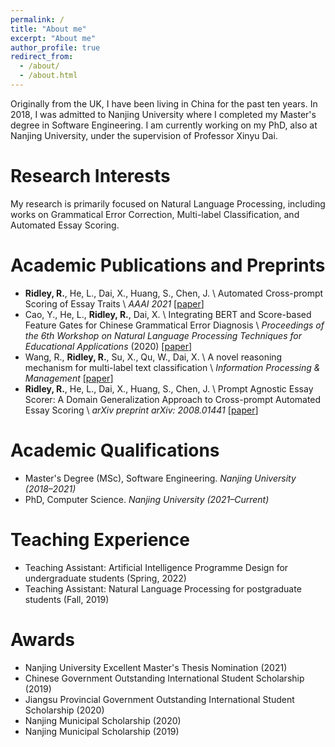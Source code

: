 ```yaml
---
permalink: /
title: "About me"
excerpt: "About me"
author_profile: true
redirect_from: 
  - /about/
  - /about.html
---
```


Originally from the UK, I have been living in China for the past ten years. In 2018, I was admitted to Nanjing University where I completed my Master's degree in Software Engineering. I am currently working on my PhD, also at Nanjing University, under the supervision of Professor Xinyu Dai.

Research Interests
======

My research is primarily focused on Natural Language Processing, including works on Grammatical Error Correction, Multi-label Classification, and Automated Essay Scoring.

Academic Publications and Preprints
======
* **Ridley, R.**, He, L., Dai, X., Huang, S., Chen, J. \\
Automated Cross-prompt Scoring of Essay Traits \\
*AAAI 2021* [[paper](https://ojs.aaai.org/index.php/AAAI/article/view/17620)]
* Cao, Y., He, L., **Ridley, R.**, Dai, X. \\
Integrating BERT and Score-based Feature Gates for Chinese Grammatical Error Diagnosis \\
*Proceedings of the 6th Workshop on Natural Language Processing Techniques for Educational Applications* (2020) [[paper](https://www.aclweb.org/anthology/2020.nlptea-1.7/)]
* Wang, R., **Ridley, R.**, Su, X., Qu, W., Dai, X. \\
A novel reasoning mechanism for multi-label text classification \\
*Information Processing & Management* [[paper](https://www.sciencedirect.com/science/article/pii/S0306457320309341)]
* **Ridley, R.**, He, L., Dai, X., Huang, S., Chen, J. \\
Prompt Agnostic Essay Scorer: A Domain Generalization Approach to Cross-prompt Automated Essay Scoring \\
*arXiv preprint arXiv: 2008.01441* [[paper](https://arxiv.org/abs/2008.01441v1)]

Academic Qualifications
======
* Master's Degree (MSc), Software Engineering. *Nanjing University (2018–2021)*
* PhD, Computer Science. *Nanjing University (2021–Current)*

Teaching Experience
======
* Teaching Assistant: Artificial Intelligence Programme Design for undergraduate students (Spring, 2022)
* Teaching Assistant: Natural Language Processing for postgraduate students (Fall, 2019)

Awards
======
* Nanjing University Excellent Master's Thesis Nomination (2021)
* Chinese Government Outstanding International Student Scholarship (2019)
* Jiangsu Provincial Government Outstanding International Student Scholarship (2020)
* Nanjing Municipal Scholarship (2020)
* Nanjing Municipal Scholarship (2019)
